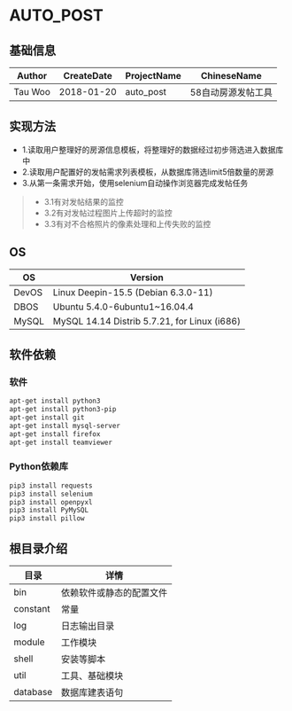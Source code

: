 # AUTO_POST

## 基础信息

Author | CreateDate | ProjectName | ChineseName
--- | --- | --- | ---
Tau Woo | 2018-01-20 | auto_post | 58自动房源发帖工具

## 实现方法
- 1.读取用户整理好的房源信息模板，将整理好的数据经过初步筛选进入数据库中
- 2.读取用户配置好的发帖需求列表模板，从数据库筛选limit5倍数量的房源
- 3.从第一条需求开始，使用selenium自动操作浏览器完成发帖任务
>- 3.1有对发帖结果的监控
>- 3.2有对发帖过程图片上传超时的监控
>- 3.3有对不合格照片的像素处理和上传失败的监控

## OS
OS | Version
--- | ---
DevOS |Linux Deepin-15.5 (Debian 6.3.0-11)
DBOS | Ubuntu 5.4.0-6ubuntu1~16.04.4
MySQL | MySQL 14.14 Distrib 5.7.21, for Linux (i686)

## 软件依赖
### 软件
```bash
apt-get install python3
apt-get install python3-pip
apt-get install git
apt-get install mysql-server
apt-get install firefox
apt-get install teamviewer
```

### Python依赖库
```bash
pip3 install requests
pip3 install selenium
pip3 install openpyxl
pip3 install PyMySQL
pip3 install pillow

```
## 根目录介绍
目录 | 详情
--- | ---
bin | 依赖软件或静态的配置文件
constant | 常量
log | 日志输出目录
module | 工作模块
shell | 安装等脚本
util | 工具、基础模块
database | 数据库建表语句